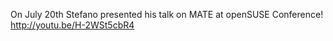 <!--
.. link:
.. description:
.. tags: 
.. date: 2013-07-21 14:46:13
.. title: Stefano at openSUSE Conference
.. slug: 20130721stefano-at-opensuse-conference
-->

On July 20th Stefano presented his talk on MATE at openSUSE Conference!
http://youtu.be/H-2WSt5cbR4

